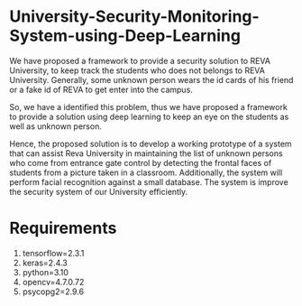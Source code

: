 # University-Security-Monitoring-System-using-Deep-Learning

We have proposed a framework to provide a security solution to REVA University, to keep track the students who does not belongs to REVA University. Generally, some unknown person wears the id cards of his friend or a fake id of REVA to get enter into the campus. 

So, we have a identified this problem, thus we have proposed a framework to provide a solution using deep learning to keep an eye on the students as well as unknown person. 

Hence, the proposed solution is to develop a working prototype of a system that can assist Reva University in maintaining the list of unknown persons who come from entrance gate control by detecting the frontal faces of students from a picture taken in a classroom. Additionally, the system will perform facial recognition against a small database. The system is improve the security system of our University efficiently.

# Requirements 
1. tensorflow=2.3.1
2. keras=2.4.3
3. python=3.10
4. opencv=4.7.0.72
5. psycopg2=2.9.6
